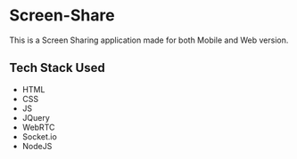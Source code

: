 # Screen-Share
This is a Screen Sharing application made for both Mobile and Web version.

## Tech Stack Used

- HTML
- CSS 
- JS
- JQuery
- WebRTC
- Socket.io 
- NodeJS
